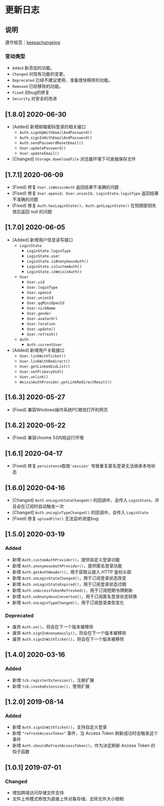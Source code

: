 # 更新日志

## 说明

遵守规范：[keepachangelog](https://keepachangelog.com/zh-CN/1.0.0/)

### 变动类型

- `Added` 新添加的功能。
- `Changed` 对现有功能的变更。
- `Deprecated` 已经不建议使用，准备很快移除的功能。
- `Removed` 已经移除的功能。
- `Fixed` 对bug的修复
- `Security` 对安全的改进

## [1.8.0] 2020-06-30

- [Added] 新增邮箱密码登录的相关接口
  - `Auth.signUpWithEmailAndPassword()`
  - `Auth.signInWithEmailAndPassword()`
  - `Auth.sendPasswordResetEmail()`
  - `User.updatePassword()`
  - `User.updateEmail()`
- [Changed] `Storage.downloadFile` 浏览器环境下可直接保存文件

## [1.7.1] 2020-06-09

- [Fixed] 修复 `User.isWeixinAuth` 返回结果不准确的问题
- [Fixed] 修复 `User.openid`、`User.unionId`、`LoginState.loginType` 返回结果不准确的问题
- [Fixed] 修复 `Auth.hasLoginState()`、`Auth.getLoginState()` 在短期密钥失效后返回 null 的问题

## [1.7.0] 2020-06-05
- [Added] 新增用户信息读写接口
  - `LoginState`
    - `LoginState.loginType`
    - `LoginState.user`
    - `LoginState.isAnonymousAuth()`
    - `LoginState.isCustomAuth()`
    - `LoginState.isWeixinAuth()`
  - `User`
    - `User.uid`
    - `User.loginType`
    - `User.openid`
    - `User.unionId`
    - `User.qqMiniOpenId`
    - `User.nickName`
    - `User.gender`
    - `User.avatarUrl`
    - `User.location`
    - `User.update()`
    - `User.refresh()`
  - `Auth`
    - `Auth.currentUser`
- [Added] 新增用户关联接口
  - `User.linkWithTicket()`
  - `User.linkWithRedirect()`
  - `User.getLinkedUidList()`
  - `User.setPrimaryUid()`
  - `User.unlink()`
  - `WeixinAuthProvider.getLinkRedirectResult()`

## [1.6.3] 2020-05-27
- [Fixed] 兼容Windows操作系统PC微信打开的网页

## [1.6.2] 2020-05-22
- [Fixed] 兼容chrome 53内核运行环境

## [1.6.1] 2020-04-17
- [Fixed] 修复 `persistence`取值`'session'` 导致重复匿名登录无法继承本地状态

## [1.6.0] 2020-04-16
- [Changed] `Auth.onLoginStateChanged()` 的回调中，会传入 `LoginState`，并且会在订阅时自动触发一次
- [Changed] `Auth.onLoginTypeChanged()` 的回调中，会传入 `LoginState`
- [Fixed] 修复 `uploadFile()` 无法监听进度bug

## [1.5.0] 2020-03-19

### Added

- 新增 `Auth.customAuthProvider()`，提供自定义登录功能
- 新增 `Auth.anonymousAuthProvider()`，提供匿名登录功能
- 新增 `Auth.getAuthHeader()`，用于获取云接入 HTTP 鉴权头部
- 新增 `Auth.onLoginStateChanged()`，用于订阅登录状态改变
- 新增 `Auth.onLoginStateExpired()`，用于订阅登录状态过期
- 新增 `Auth.onAccessTokenRefreshed()`，用于订阅短期令牌刷新
- 新增 `Auth.onAnonymousConverted()`，用于订阅匿名登录状态转换
- 新增 `Auth.onLoginTypeChanged()`，用于订阅登录类型变化

### Deprecated

- 废弃 `Auth.on()`，将会在下一个版本被移除
- 废弃 `Auth.signInAnonymously()`，将会在下一个版本被移除
- 废弃 `Auth.signInWithTicket()`，将会在下一个版本被移除

## [1.4.0] 2020-03-16

### Added

- 新增 `tcb.registerExtension()`，注册扩展
- 新增 `tcb.invokeExtension()`，使用扩展

## [1.2.0] 2019-08-14

### Added

- 新增 `Auth.signInWithTicket()`，支持自定义登录
- 新增 `"refreshAccessToken"` 事件，当 Access Token 刷新成功时会触发这个事件
- 新增 `Auth.shouldRefreshAccessToken()`，作为决定刷新 Access Token 的钩子函数

## [1.0.1] 2019-07-01

### Changed

- 增加跨域访问存储文件支持
- 文件上传模式修改为直接上传对象存储，去除文件大小限制

